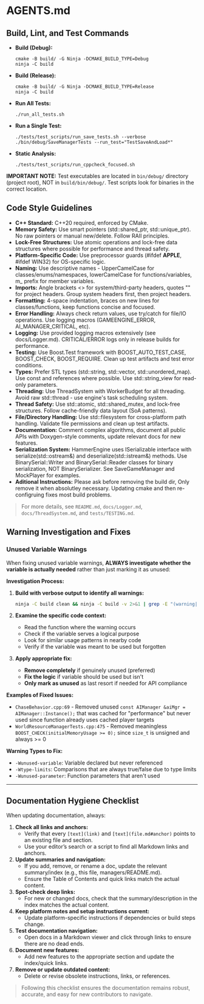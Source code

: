 # AGENTS.md

## Build, Lint, and Test Commands

- **Build (Debug):**
  ```
  cmake -B build/ -G Ninja -DCMAKE_BUILD_TYPE=Debug
  ninja -C build
  ```
- **Build (Release):**
  ```
  cmake -B build/ -G Ninja -DCMAKE_BUILD_TYPE=Release
  ninja -C build
  ```
- **Run All Tests:**
  ```
  ./run_all_tests.sh
  ```
- **Run a Single Test:**
  ```
  ./tests/test_scripts/run_save_tests.sh --verbose
  ./bin/debug/SaveManagerTests --run_test="TestSaveAndLoad*"
  ```
- **Static Analysis:**
  ```
  ./tests/test_scripts/run_cppcheck_focused.sh
  ```

**IMPORTANT NOTE:** Test executables are located in `bin/debug/` directory (project root), NOT in `build/bin/debug/`. Test scripts look for binaries in the correct location.

## Code Style Guidelines

- **C++ Standard:** C++20 required, enforced by CMake.
- **Memory Safety:** Use smart pointers (std::shared_ptr, std::unique_ptr). No raw pointers or manual new/delete. Follow RAII principles.
- **Lock-Free Structures:** Use atomic operations and lock-free data structures where possible for performance and thread safety.
- **Platform-Specific Code:** Use preprocessor guards (#ifdef __APPLE__, #ifdef WIN32) for OS-specific logic.
- **Naming:** Use descriptive names - UpperCamelCase for classes/enums/namespaces, lowerCamelCase for functions/variables, m_ prefix for member variables.
- **Imports:** Angle brackets <> for system/third-party headers, quotes "" for project headers. Group system headers first, then project headers.
- **Formatting:** 4-space indentation, braces on new lines for classes/functions, keep functions concise and focused.
- **Error Handling:** Always check return values, use try/catch for file/IO operations. Use logging macros (GAMEENGINE_ERROR, AI_MANAGER_CRITICAL, etc).
- **Logging:** Use provided logging macros extensively (see docs/Logger.md). CRITICAL/ERROR logs only in release builds for performance.
- **Testing:** Use Boost.Test framework with BOOST_AUTO_TEST_CASE, BOOST_CHECK, BOOST_REQUIRE. Clean up test artifacts and test error conditions.
- **Types:** Prefer STL types (std::string, std::vector, std::unordered_map). Use const and references where possible. Use std::string_view for read-only parameters.
- **Threading:** Use ThreadSystem with WorkerBudget for all threading. Avoid raw std::thread - use engine's task scheduling system.
- **Thread Safety:** Use std::atomic, std::shared_mutex, and lock-free structures. Follow cache-friendly data layout (SoA patterns).
- **File/Directory Handling:** Use std::filesystem for cross-platform path handling. Validate file permissions and clean up test artifacts.
- **Documentation:** Comment complex algorithms, document all public APIs with Doxygen-style comments, update relevant docs for new features.
- **Serialization System:** HammerEngine uses ISerializable interface with serialize(std::ostream&) and deserialize(std::istream&) methods. Use BinarySerial::Writer and BinarySerial::Reader classes for binary serialization, NOT BinarySerializer. See SaveGameManager and MockPlayer for examples.
- **Aditional Instructions:** Please ask before removing the build dir, Only remove it when absolutley necessary. Updating cmake and then re-configruing fixes most build problems.
> For more details, see `README.md`, `docs/Logger.md`, `docs/ThreadSystem.md`, and `tests/TESTING.md`.

## Warning Investigation and Fixes

### Unused Variable Warnings
When fixing unused variable warnings, **ALWAYS investigate whether the variable is actually needed** rather than just marking it as unused:

**Investigation Process:**
1. **Build with verbose output to identify all warnings:**
   ```bash
   ninja -C build clean && ninja -C build -v 2>&1 | grep -E "(warning|unused|error)"
   ```

2. **Examine the specific code context:**
   - Read the function where the warning occurs
   - Check if the variable serves a logical purpose
   - Look for similar usage patterns in nearby code
   - Verify if the variable was meant to be used but forgotten

3. **Apply appropriate fix:**
   - **Remove completely** if genuinely unused (preferred)
   - **Fix the logic** if variable should be used but isn't
   - **Only mark as unused** as last resort if needed for API compliance

**Examples of Fixed Issues:**
- `ChaseBehavior.cpp:69` - Removed unused `const AIManager &aiMgr = AIManager::Instance();` that was cached for "performance" but never used since function already uses cached player targets
- `WorldResourceManagerTests.cpp:475` - Removed meaningless `BOOST_CHECK(initialMemoryUsage >= 0);` since `size_t` is unsigned and always >= 0

**Warning Types to Fix:**
- `-Wunused-variable`: Variable declared but never referenced
- `-Wtype-limits`: Comparisons that are always true/false due to type limits
- `-Wunused-parameter`: Function parameters that aren't used

---

## Documentation Hygiene Checklist

When updating documentation, always:

1. **Check all links and anchors:**
   - Verify that every `[text](link)` and `[text](file.md#anchor)` points to an existing file and section.
   - Use your editor’s search or a script to find all Markdown links and anchors.
2. **Update summaries and navigation:**
   - If you add, remove, or rename a doc, update the relevant summary/index (e.g., this file, managers/README.md).
   - Ensure the Table of Contents and quick links match the actual content.
3. **Spot-check deep links:**
   - For new or changed docs, check that the summary/description in the index matches the actual content.
4. **Keep platform notes and setup instructions current:**
   - Update platform-specific instructions if dependencies or build steps change.
5. **Test documentation navigation:**
   - Open docs in a Markdown viewer and click through links to ensure there are no dead ends.
6. **Document new features:**
   - Add new features to the appropriate section and update the index/quick links.
7. **Remove or update outdated content:**
   - Delete or revise obsolete instructions, links, or references.

> Following this checklist ensures the documentation remains robust, accurate, and easy for new contributors to navigate.


